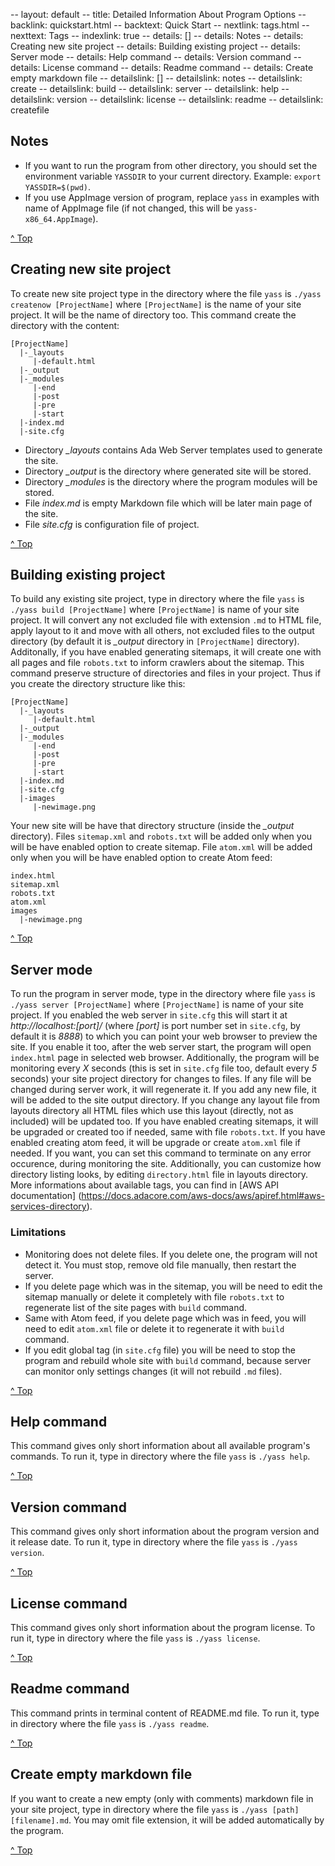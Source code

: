 -- layout: default
-- title: Detailed Information About Program Options
-- backlink: quickstart.html
-- backtext: Quick Start
-- nextlink: tags.html
-- nexttext: Tags
-- indexlink: true
-- details: []
-- details: Notes
-- details: Creating new site project
-- details: Building existing project
-- details: Server mode
-- details: Help command
-- details: Version command
-- details: License command
-- details: Readme command
-- details: Create empty markdown file
-- detailslink: []
-- detailslink: notes
-- detailslink: create
-- detailslink: build
-- detailslink: server
-- detailslink: help
-- detailslink: version
-- detailslink: license
-- detailslink: readme
-- detailslink: createfile
## <a name="notes"></a>Notes
* If you want to run the program from other directory, you should set the
  environment variable `YASSDIR` to your current directory. Example:
  `export YASSDIR=$(pwd)`.
* If you use AppImage version of program, replace `yass` in examples with
  name of AppImage file (if not changed, this will be `yass-x86_64.AppImage`).

<a href="#top">^ Top</a>

## <a name="create"></a>Creating new site project

To create new site project type in the directory where the file `yass` is
`./yass createnow [ProjectName]` where `[ProjectName]` is the name of your site
project. It will be the name of directory too. This command create the
directory with the content:

    [ProjectName]
      |-_layouts
         |-default.html
      |-_output
      |-_modules
         |-end
         |-post
         |-pre
         |-start
      |-index.md
      |-site.cfg

* Directory *_layouts* contains Ada Web Server templates used to generate the
  site.
* Directory *_output* is the directory where generated site will be stored.
* Directory *_modules* is the directory where the program modules will be
  stored.
* File *index.md* is empty Markdown file which will be later main page of the
  site.
* File *site.cfg* is configuration file of project.

<a href="#top">^ Top</a>

## <a name="build"></a>Building existing project

To build any existing site project, type in directory where the file `yass`
is `./yass build [ProjectName]` where `[ProjectName]` is name of your site
project. It will convert any not excluded file with extension `.md` to
HTML file, apply layout to it and move with all others, not excluded files
to the output directory (by default it is *_output* directory in `[ProjectName]`
directory). Additonally, if you have enabled generating sitemaps, it will
create one with all pages and file `robots.txt` to inform crawlers about the
sitemap. This command preserve structure of directories and files in
your project. Thus if you create the directory structure like this:

    [ProjectName]
      |-_layouts
         |-default.html
      |-_output
      |-_modules
         |-end
         |-post
         |-pre
         |-start
      |-index.md
      |-site.cfg
      |-images
         |-newimage.png

Your new site will be have that directory structure (inside the *_output*
directory). Files `sitemap.xml` and `robots.txt` will be added only when
you will be have enabled option to create sitemap. File `atom.xml` will
be added only when you will be have enabled option to create Atom feed:

    index.html
    sitemap.xml
    robots.txt
    atom.xml
    images
      |-newimage.png

<a href="#top">^ Top</a>

## <a name="server"></a>Server mode

To run the program in server mode, type in the directory where file `yass`
is `./yass server [ProjectName]` where `[ProjectName]` is name of your site
project. If you enabled the web server in `site.cfg` this will start it
at *http://localhost:[port]/* (where *[port]* is port number set in `site.cfg`,
by default it is *8888*) to which you can point your web browser to preview
the site. If you enable it too, after the web server start, the program will
open `index.html` page in selected web browser. Additionally, the program will
be monitoring every *X* seconds (this is set in `site.cfg` file too, default
every *5* seconds) your site project directory for changes to files. If any
file will be changed during server work, it will regenerate it. If you add any
new file, it will be added to the site output directory. If you change any
layout file from layouts directory all HTML files which use this layout
(directly, not as included) will be updated too. If you have enabled creating
sitemaps, it will be upgraded or created too if needed, same with file
`robots.txt`. If you have enabled creating atom feed, it will be upgrade or
create `atom.xml` file if needed. If you want, you can set this command to
terminate on any error occurence, during monitoring the site. Additionally,
you can customize how directory listing looks, by editing `directory.html`
file in layouts directory. More informations about available tags, you can
find in [AWS API documentation]
(https://docs.adacore.com/aws-docs/aws/apiref.html#aws-services-directory).

### Limitations
- Monitoring does not delete files. If you delete one, the program will not
  detect it. You must stop, remove old file manually, then restart the server.
- If you delete page which was in the sitemap, you will be need to edit the
  sitemap manually or delete it completely with file `robots.txt` to
  regenerate list of the site pages with `build` command.
- Same with Atom feed, if you delete page which was in feed, you will need to
  edit `atom.xml` file or delete it to regenerate it with `build` command.
- If you edit global tag (in `site.cfg` file) you will be need to stop the
  program and rebuild whole site with `build` command, because server can
  monitor only settings changes (it will not rebuild `.md` files).

<a href="#top">^ Top</a>

## <a name="help"></a>Help command

This command gives only short information about all available program's
commands. To run it, type in directory where the file `yass` is `./yass help`.

<a href="#top">^ Top</a>

## <a name="version"></a>Version command

This command gives only short information about the program version and it
release date. To run it, type in directory where the file `yass` is
`./yass version`.

<a href="#top">^ Top</a>

## <a name="license"></a>License command

This command gives only short information about the program license. To run
it, type in directory where the file `yass` is `./yass license`.

<a href="#top">^ Top</a>

## <a name="readme"></a>Readme command

This command prints in terminal content of README.md file. To run it, type in
directory where the file `yass` is `./yass readme`.

<a href="#top">^ Top</a>

## <a name="createfile"></a>Create empty markdown file

If you want to create a new empty (only with comments) markdown file in your
site project, type in directory where the file `yass` is
`./yass [path][filename].md`. You may omit file extension, it will be added
automatically by the program.

<a href="#top">^ Top</a>
